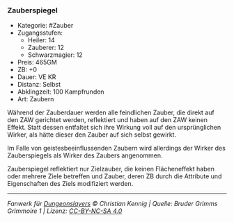 ### Zauberspiegel

- Kategorie: #Zauber
- Zugangsstufen:
  - Heiler: 14
  - Zauberer: 12
  - Schwarzmagier: 12
- Preis: 465GM
- ZB: +0
- Dauer: VE KR
- Distanz: Selbst
- Abklingzeit: 100 Kampfrunden
- Art: Zaubern

Während der Zauberdauer werden alle feindlichen Zauber, die direkt auf den ZAW gerichtet werden, reflektiert und haben auf den ZAW keinen Effekt. Statt dessen entfaltet sich ihre Wirkung voll auf den ursprünglichen Wirker, als hätte dieser den Zauber auf sich selbst gewirkt.

Im Falle von geistesbeeinflussenden Zaubern wird allerdings der Wirker des Zauberspiegels als Wirker des Zaubers angenommen.

Zauberspiegel reflektiert nur Zielzauber, die keinen Flächeneffekt haben oder mehrere Ziele betreffen und Zauber, deren ZB durch die Attribute und Eigenschaften des Ziels modifiziert werden.

---

_Fanwerk für [Dungeonslayers](https://www.dungeonslayers.net/) © Christian Kennig | Quelle: Bruder Grimms Grimmoire 1 | Lizenz: [CC-BY-NC-SA 4.0](https://creativecommons.org/licenses/by-nc-sa/4.0/deed.de)_
